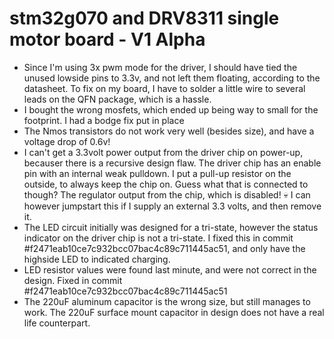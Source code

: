 # stm32g070 and DRV8311 single motor board - V1 Alpha

- Since I'm using 3x pwm mode for the driver, I should have tied the unused lowside pins to 3.3v, and not left them floating, according to the datasheet. To fix on my board, I have to solder a little wire to several leads on the QFN package, which is a hassle.
- I bought the wrong mosfets, which ended up being way to small for the footprint. I had a bodge fix put in place
- The Nmos transistors do not work very well (besides size), and have a voltage drop of 0.6v!
- I can't get a 3.3volt power output from the driver chip on power-up, becauser there is a recursive design flaw. The driver chip has an enable pin with an internal weak pulldown. I put a pull-up resistor on the outside, to always keep the chip on. Guess what that is connected to though? The regulator output from the chip, which is disabled! :skull: I can however jumpstart this if I supply an external 3.3 volts, and then remove it.
- The LED circuit initially was designed for a tri-state, however the status indicator on the driver chip is not a tri-state. I fixed this in commit #f2471eab10ce7c932bcc07bac4c89c711445ac51, and only have the highside LED to indicated charging.
- LED resistor values were found last minute, and were not correct in the design. Fixed in commit #f2471eab10ce7c932bcc07bac4c89c711445ac51
- The 220uF aluminum capacitor is the wrong size, but still manages to work. The 220uF surface mount capacitor in design does not have a real life counterpart.
